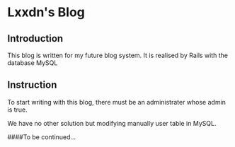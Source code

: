 # Lxxdn's Blog

## Introduction 

This blog is written for my future blog system. It is realised by Rails with the database MySQL

## Instruction

To start writing with this blog, there must be an administrater whose admin is true.

We have no other solution but modifying manually user table in MySQL.

####To be continued…